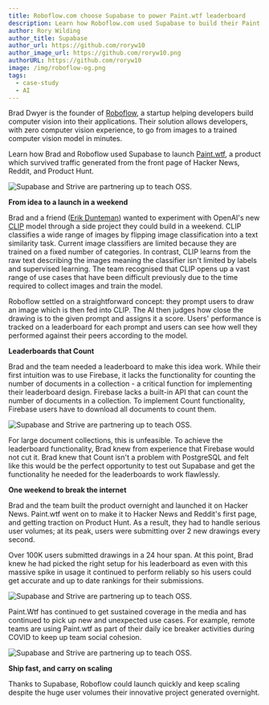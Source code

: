 ```yaml
---
title: Roboflow.com choose Supabase to power Paint.wtf leaderboard
description: Learn how Roboflow.com used Supabase to build their Paint.wtf leaderboard
author: Rory Wilding
author_title: Supabase
author_url: https://github.com/roryw10
author_image_url: https://github.com/roryw10.png
authorURL: https://github.com/roryw10
image: /img/roboflow-og.png
tags:
  - case-study
  - AI
---
```


Brad Dwyer is the founder of [Roboflow](https://roboflow.com/?ref=supabase), a startup helping developers build computer vision into their applications. Their solution allows developers, with zero computer vision experience, to go from images to a trained computer vision model in minutes.

Learn how Brad and Roboflow used Supabase to launch [Paint.wtf](https://paint.wtf), a product which survived traffic generated from the front page of Hacker News, Reddit, and Product Hunt.

![Supabase and Strive are partnering up to teach OSS.](/img/roboflow-website.png)

**From idea to a launch in a weekend**

Brad and a friend ([Erik Dunteman](https://twitter.com/erikdoingthings)) wanted to experiment with OpenAI's new [CLIP](https://openai.com/blog/clip/) model through a side project they could build in a weekend. CLIP classifies a wide range of images by flipping image classification into a text similarity task. Current image classifiers are limited because they are trained on a fixed number of categories. In contrast, CLIP learns from the raw text describing the images meaning the classifier isn't limited by labels and supervised learning. The team recognised that CLIP opens up a vast range of use cases that have been difficult previously due to the time required to collect images and train the model.

Roboflow settled on a straightforward concept: they prompt users to draw an image which is then fed into CLIP. The AI then judges how close the drawing is to the given prompt and assigns it a score. Users' performance is tracked on a leaderboard for each prompt and users can see how well they performed against their peers according to the model.

**Leaderboards that Count**

Brad and the team needed a leaderboard to make this idea work. While their first intuition was to use Firebase, it lacks the functionality for counting the number of documents in a collection - a critical function for implementing their leaderboard design. Firebase lacks a built-in API that can count the number of documents in a collection. To implement Count functionality, Firebase users have to download all documents to count them.

![Supabase and Strive are partnering up to teach OSS.](/img/roboflow-stat.png)

For large document collections, this is unfeasible. To achieve the leaderboard functionality, Brad knew from experience that Firebase would not cut it. Brad knew that Count isn't a problem with PostgreSQL and felt like this would be the perfect opportunity to test out Supabase and get the functionality he needed for the leaderboards to work flawlessly.

**One weekend to break the internet**

Brad and the team built the product overnight and launched it on Hacker News. Paint.wtf went on to make it to Hacker News and Reddit's first page, and getting traction on Product Hunt. As a result, they had to handle serious user volumes; at its peak, users were submitting over 2 new drawings every second.

Over 100K users submitted drawings in a 24 hour span. At this point, Brad knew he had picked the right setup for his leaderboard as even with this massive spike in usage it continued to perform reliably so his users could get accurate and up to date rankings for their submissions.

![Supabase and Strive are partnering up to teach OSS.](/img/roboflow-gallery.png)

Paint.Wtf has continued to get sustained coverage in the media and has continued to pick up new and unexpected use cases. For example, remote teams are using Paint.wtf as part of their daily ice breaker activities during COVID to keep up team social cohesion.

<!-- > _"Supabase meant we could have the exact functionality we needed for our leaderboard._
>
> _We got the benefits of PostgreSQL with a great developer experience._
>
> _With Supabase we could launch our product quickly and yet still handle the huge user volumes that Paint.wtf generated."_
>
> Brad Dwyer, CTO Roboflow. -->

![Supabase and Strive are partnering up to teach OSS.](/img/roboflow-quote.png)

**Ship fast, and carry on scaling**

Thanks to Supabase, Roboflow could launch quickly and keep scaling despite the huge user volumes their innovative project generated overnight.

